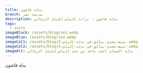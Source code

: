 ```yaml
---
title: بدلة فاشون
branch: مدينة نصر
description: بدلة فاشون - براند إلياس للبدل الرجالي
tags:
  - suits
imageBlack: /assets/blog/se1.webp
imageBlue: /assets/blog/se2.webp
imageCol1: /assets/blog/سيف-مجدي-يتألق-في-بدلة-إلياس-2-.webp
imageCol2: /assets/blog/سيف-مجدي-يتألق-في-بدلة-إلياس-3-.webp
imageAlt: بدلة الفنان احمد ماجد من عند إلياس للبدل الرجالي
---
```

بدلة فاشون